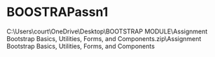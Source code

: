 # BOOSTRAPassn1
C:\Users\court\OneDrive\Desktop\BOOTSTRAP MODULE\Assignment Bootstrap Basics, Utilities, Forms, and Components.zip\Assignment Bootstrap Basics, Utilities, Forms, and Components
